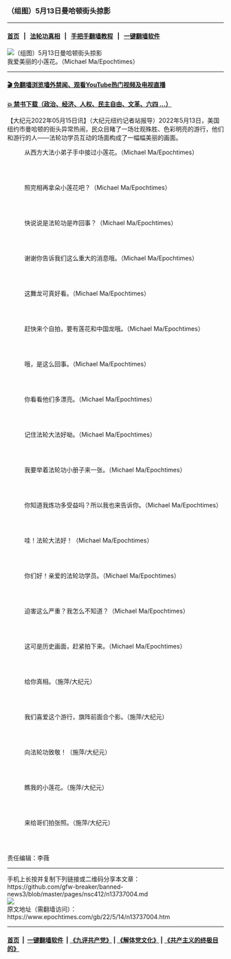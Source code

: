 ### （组图）5月13日曼哈顿街头掠影
------------------------

#### [首页](https://github.com/gfw-breaker/banned-news3/blob/master/README.md) &nbsp;&nbsp;|&nbsp;&nbsp; [法轮功真相](https://github.com/begood0513/basic/blob/master/README.md)  &nbsp;&nbsp;|&nbsp;&nbsp; [手把手翻墙教程](https://github.com/gfw-breaker/guides/wiki)  &nbsp;&nbsp;|&nbsp;&nbsp; [一键翻墙软件](https://github.com/gfw-breaker/nogfw/blob/master/README.md)  



<div><img alt="（组图）5月13日曼哈顿街头掠影" class="attachment-djy_600_400 size-djy_600_400 wp-post-image" src="https://i.epochtimes.com/assets/uploads/2022/05/id13737032-DSC4287-600x400.jpg"/>
<div class="caption">
 我爱美丽的小莲花。（Michael Ma/Epochtimes）
</div></div><hr/>

#### [ 🎬  免翻墙浏览墙外禁闻、观看YouTube热门视频及电视直播](https://github.com/gfw-breaker/HelloWorld)

#### [ 💥  禁书下载（政治、经济、人权、民主自由、文革、六四 ...）](https://github.com/gfw-breaker/books/blob/master/README.md)

<div><p>
 【大纪元2022年05月15日讯】（大纪元纽约记者站报导）2022年5月13日，美国纽约市曼哈顿的街头异常热闹，民众目睹了一场壮观殊胜、色彩明亮的游行，他们和游行的人——法轮功学员互动的场面构成了一幅幅美丽的画面。
</p>
<p>
</p>
<figure aria-describedby="caption-attachment-13737011" class="wp-caption aligncenter" id="attachment_13737011" style="width: 600px">
 <ok href="https://i.epochtimes.com/assets/uploads/2022/05/id13737011-DSC4257.jpg" target="_blank">
  <img alt="" class="size-large wp-image-13737011" src="https://i.epochtimes.com/assets/uploads/2022/05/id13737011-DSC4257-600x400.jpg"/>
 </ok>
 <br/><figcaption class="wp-caption-text" id="caption-attachment-13737011">
  从西方大法小弟子手中接过小莲花。（Michael Ma/Epochtimes）
 </figcaption><br/>
</figure><br/>
<p>
</p>
<figure aria-describedby="caption-attachment-13737013" class="wp-caption aligncenter" id="attachment_13737013" style="width: 600px">
 <ok href="https://i.epochtimes.com/assets/uploads/2022/05/id13737013-DSC4270.jpg" target="_blank">
  <img alt="" class="size-large wp-image-13737013" src="https://i.epochtimes.com/assets/uploads/2022/05/id13737013-DSC4270-600x401.jpg"/>
 </ok>
 <br/><figcaption class="wp-caption-text" id="caption-attachment-13737013">
  照完相再拿朵小莲花吧？（Michael Ma/Epochtimes）
 </figcaption><br/>
</figure><br/>
<p>
</p>
<figure aria-describedby="caption-attachment-13737014" class="wp-caption aligncenter" id="attachment_13737014" style="width: 600px">
 <ok href="https://i.epochtimes.com/assets/uploads/2022/05/id13737014-DSC4297.jpg" target="_blank">
  <img alt="" class="size-large wp-image-13737014" src="https://i.epochtimes.com/assets/uploads/2022/05/id13737014-DSC4297-600x376.jpg"/>
 </ok>
 <br/><figcaption class="wp-caption-text" id="caption-attachment-13737014">
  快说说是法轮功是咋回事？（Michael Ma/Epochtimes）
 </figcaption><br/>
</figure><br/>
<p>
</p>
<figure aria-describedby="caption-attachment-13737015" class="wp-caption aligncenter" id="attachment_13737015" style="width: 600px">
 <ok href="https://i.epochtimes.com/assets/uploads/2022/05/id13737015-DSC4299.jpg" target="_blank">
  <img alt="" class="size-large wp-image-13737015" src="https://i.epochtimes.com/assets/uploads/2022/05/id13737015-DSC4299-600x400.jpg"/>
 </ok>
 <br/><figcaption class="wp-caption-text" id="caption-attachment-13737015">
  谢谢你告诉我们这么重大的消息哦。（Michael Ma/Epochtimes）
 </figcaption><br/>
</figure><br/>
<p>
</p>
<figure aria-describedby="caption-attachment-13737016" class="wp-caption aligncenter" id="attachment_13737016" style="width: 600px">
 <ok href="https://i.epochtimes.com/assets/uploads/2022/05/id13737016-DSC4307.jpg" target="_blank">
  <img alt="" class="size-large wp-image-13737016" src="https://i.epochtimes.com/assets/uploads/2022/05/id13737016-DSC4307-600x400.jpg"/>
 </ok>
 <br/><figcaption class="wp-caption-text" id="caption-attachment-13737016">
  这舞龙可真好看。（Michael Ma/Epochtimes）
 </figcaption><br/>
</figure><br/>
<p>
</p>
<figure aria-describedby="caption-attachment-13737017" class="wp-caption aligncenter" id="attachment_13737017" style="width: 600px">
 <ok href="https://i.epochtimes.com/assets/uploads/2022/05/id13737017-DSC4311.jpg" target="_blank">
  <img alt="" class="size-large wp-image-13737017" src="https://i.epochtimes.com/assets/uploads/2022/05/id13737017-DSC4311-600x395.jpg"/>
 </ok>
 <br/><figcaption class="wp-caption-text" id="caption-attachment-13737017">
  赶快来个自拍，要有莲花和中国龙哦。（Michael Ma/Epochtimes）
 </figcaption><br/>
</figure><br/>
<p>
</p>
<figure aria-describedby="caption-attachment-13737018" class="wp-caption aligncenter" id="attachment_13737018" style="width: 600px">
 <ok href="https://i.epochtimes.com/assets/uploads/2022/05/id13737018-DSC4319.jpg" target="_blank">
  <img alt="" class="size-large wp-image-13737018" src="https://i.epochtimes.com/assets/uploads/2022/05/id13737018-DSC4319-600x400.jpg"/>
 </ok>
 <br/><figcaption class="wp-caption-text" id="caption-attachment-13737018">
  哦，是这么回事。（Michael Ma/Epochtimes）
 </figcaption><br/>
</figure><br/>
<p>
</p>
<figure aria-describedby="caption-attachment-13737019" class="wp-caption aligncenter" id="attachment_13737019" style="width: 600px">
 <ok href="https://i.epochtimes.com/assets/uploads/2022/05/id13737019-DSC4324.jpg" target="_blank">
  <img alt="" class="size-large wp-image-13737019" src="https://i.epochtimes.com/assets/uploads/2022/05/id13737019-DSC4324-600x427.jpg"/>
 </ok>
 <br/><figcaption class="wp-caption-text" id="caption-attachment-13737019">
  你看看他们多漂亮。（Michael Ma/Epochtimes）
 </figcaption><br/>
</figure><br/>
<p>
</p>
<figure aria-describedby="caption-attachment-13737020" class="wp-caption aligncenter" id="attachment_13737020" style="width: 600px">
 <ok href="https://i.epochtimes.com/assets/uploads/2022/05/id13737020-DSC4342.jpg" target="_blank">
  <img alt="" class="size-large wp-image-13737020" src="https://i.epochtimes.com/assets/uploads/2022/05/id13737020-DSC4342-600x410.jpg"/>
 </ok>
 <br/><figcaption class="wp-caption-text" id="caption-attachment-13737020">
  记住法轮大法好呦。（Michael Ma/Epochtimes）
 </figcaption><br/>
</figure><br/>
<p>
</p>
<figure aria-describedby="caption-attachment-13737021" class="wp-caption aligncenter" id="attachment_13737021" style="width: 600px">
 <ok href="https://i.epochtimes.com/assets/uploads/2022/05/id13737021-DSC4355.jpg" target="_blank">
  <img alt="" class="size-large wp-image-13737021" src="https://i.epochtimes.com/assets/uploads/2022/05/id13737021-DSC4355-600x407.jpg"/>
 </ok>
 <br/><figcaption class="wp-caption-text" id="caption-attachment-13737021">
  我要举着法轮功小册子来一张。（Michael Ma/Epochtimes）
 </figcaption><br/>
</figure><br/>
<p>
</p>
<figure aria-describedby="caption-attachment-13737022" class="wp-caption aligncenter" id="attachment_13737022" style="width: 600px">
 <ok href="https://i.epochtimes.com/assets/uploads/2022/05/id13737022-DSC4375.jpg" target="_blank">
  <img alt="" class="size-large wp-image-13737022" src="https://i.epochtimes.com/assets/uploads/2022/05/id13737022-DSC4375-600x410.jpg"/>
 </ok>
 <br/><figcaption class="wp-caption-text" id="caption-attachment-13737022">
  你知道我炼功多受益吗？所以我也来告诉你。（Michael Ma/Epochtimes）
 </figcaption><br/>
</figure><br/>
<p>
</p>
<figure aria-describedby="caption-attachment-13737023" class="wp-caption aligncenter" id="attachment_13737023" style="width: 600px">
 <ok href="https://i.epochtimes.com/assets/uploads/2022/05/id13737023-DSC4378.jpg" target="_blank">
  <img alt="" class="size-large wp-image-13737023" src="https://i.epochtimes.com/assets/uploads/2022/05/id13737023-DSC4378-600x400.jpg"/>
 </ok>
 <br/><figcaption class="wp-caption-text" id="caption-attachment-13737023">
  哇！法轮大法好！（Michael Ma/Epochtimes）
 </figcaption><br/>
</figure><br/>
<p>
</p>
<figure aria-describedby="caption-attachment-13737024" class="wp-caption aligncenter" id="attachment_13737024" style="width: 600px">
 <ok href="https://i.epochtimes.com/assets/uploads/2022/05/id13737024-DSC4398.jpg" target="_blank">
  <img alt="" class="size-large wp-image-13737024" src="https://i.epochtimes.com/assets/uploads/2022/05/id13737024-DSC4398-600x407.jpg"/>
 </ok>
 <br/><figcaption class="wp-caption-text" id="caption-attachment-13737024">
  你们好！亲爱的法轮功学员。（Michael Ma/Epochtimes）
 </figcaption><br/>
</figure><br/>
<p>
</p>
<figure aria-describedby="caption-attachment-13737025" class="wp-caption aligncenter" id="attachment_13737025" style="width: 600px">
 <ok href="https://i.epochtimes.com/assets/uploads/2022/05/id13737025-DSC4415.jpg" target="_blank">
  <img alt="" class="size-large wp-image-13737025" src="https://i.epochtimes.com/assets/uploads/2022/05/id13737025-DSC4415-600x400.jpg"/>
 </ok>
 <br/><figcaption class="wp-caption-text" id="caption-attachment-13737025">
  迫害这么严重？我怎么不知道？（Michael Ma/Epochtimes）
 </figcaption><br/>
</figure><br/>
<p>
</p>
<figure aria-describedby="caption-attachment-13737026" class="wp-caption aligncenter" id="attachment_13737026" style="width: 600px">
 <ok href="https://i.epochtimes.com/assets/uploads/2022/05/id13737026-DSC4420.jpg" target="_blank">
  <img alt="" class="size-large wp-image-13737026" src="https://i.epochtimes.com/assets/uploads/2022/05/id13737026-DSC4420-600x430.jpg"/>
 </ok>
 <br/><figcaption class="wp-caption-text" id="caption-attachment-13737026">
  这可是历史画面，赶紧拍下来。（Michael Ma/Epochtimes）
 </figcaption><br/>
</figure><br/>
<p>
</p>
<figure aria-describedby="caption-attachment-13737027" class="wp-caption aligncenter" id="attachment_13737027" style="width: 600px">
 <ok href="https://i.epochtimes.com/assets/uploads/2022/05/id13737027-183B7589.jpg" target="_blank">
  <img alt="" class="size-large wp-image-13737027" src="https://i.epochtimes.com/assets/uploads/2022/05/id13737027-183B7589-600x400.jpg"/>
 </ok>
 <br/><figcaption class="wp-caption-text" id="caption-attachment-13737027">
  给你真相。（施萍/大纪元）
 </figcaption><br/>
</figure><br/>
<p>
</p>
<figure aria-describedby="caption-attachment-13737028" class="wp-caption aligncenter" id="attachment_13737028" style="width: 600px">
 <ok href="https://i.epochtimes.com/assets/uploads/2022/05/id13737028-183B7602.jpg" target="_blank">
  <img alt="" class="size-large wp-image-13737028" src="https://i.epochtimes.com/assets/uploads/2022/05/id13737028-183B7602-600x400.jpg"/>
 </ok>
 <br/><figcaption class="wp-caption-text" id="caption-attachment-13737028">
  我们喜爱这个游行，旗阵前面合个影。（施萍/大纪元）
 </figcaption><br/>
</figure><br/>
<p>
</p>
<figure aria-describedby="caption-attachment-13737029" class="wp-caption aligncenter" id="attachment_13737029" style="width: 600px">
 <ok href="https://i.epochtimes.com/assets/uploads/2022/05/id13737029-183B7611.jpg" target="_blank">
  <img alt="" class="size-large wp-image-13737029" src="https://i.epochtimes.com/assets/uploads/2022/05/id13737029-183B7611-600x400.jpg"/>
 </ok>
 <br/><figcaption class="wp-caption-text" id="caption-attachment-13737029">
  向法轮功致敬！（施萍/大纪元）
 </figcaption><br/>
</figure><br/>
<p>
</p>
<figure aria-describedby="caption-attachment-13737030" class="wp-caption aligncenter" id="attachment_13737030" style="width: 600px">
 <ok href="https://i.epochtimes.com/assets/uploads/2022/05/id13737030-image00003.jpeg" target="_blank">
  <img alt="" class="size-large wp-image-13737030" src="https://i.epochtimes.com/assets/uploads/2022/05/id13737030-image00003-600x450.jpeg"/>
 </ok>
 <br/><figcaption class="wp-caption-text" id="caption-attachment-13737030">
  瞧我的小莲花。（施萍/大纪元）
 </figcaption><br/>
</figure><br/>
<p>
</p>
<figure aria-describedby="caption-attachment-13737031" class="wp-caption aligncenter" id="attachment_13737031" style="width: 600px">
 <ok href="https://i.epochtimes.com/assets/uploads/2022/05/id13737031-image00004.jpeg" target="_blank">
  <img alt="" class="size-large wp-image-13737031" src="https://i.epochtimes.com/assets/uploads/2022/05/id13737031-image00004-600x450.jpeg"/>
 </ok>
 <br/><figcaption class="wp-caption-text" id="caption-attachment-13737031">
  来给哥们拍张照。（施萍/大纪元）
 </figcaption><br/>
</figure><br/>
<p>
 责任编辑：李薇
</p>
</div>
<hr/>
手机上长按并复制下列链接或二维码分享本文章：<br/>
https://github.com/gfw-breaker/banned-news3/blob/master/pages/nsc412/n13737004.md <br/>
<a href='https://github.com/gfw-breaker/banned-news3/blob/master/pages/nsc412/n13737004.md'><img src='https://github.com/gfw-breaker/banned-news3/blob/master/pages/nsc412/n13737004.md.png'/></a> <br/>
原文地址（需翻墙访问）：https://www.epochtimes.com/gb/22/5/14/n13737004.htm


------------------------
#### [首页](https://github.com/gfw-breaker/banned-news3/blob/master/README.md) &nbsp;|&nbsp; [一键翻墙软件](https://github.com/gfw-breaker/nogfw/blob/master/README.md) &nbsp;| [《九评共产党》](https://github.com/gfw-breaker/9ping.md/blob/master/README.md#九评之一评共产党是什么) | [《解体党文化》](https://github.com/gfw-breaker/jtdwh.md/blob/master/README.md) | [《共产主义的终极目的》](https://github.com/gfw-breaker/gczydzjmd.md/blob/master/README.md)


<img src='http://gfw-breaker.win/banned-news3/pages/nsc412/n13737004.md' width='0px' height='0px'/>